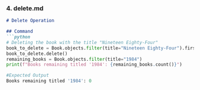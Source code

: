 
### **4. delete.md**
```markdown
# Delete Operation

## Command
```python
# Deleting the book with the title "Nineteen Eighty-Four"
book_to_delete = Book.objects.filter(title="Nineteen Eighty-Four").first()
book_to_delete.delete()
remaining_books = Book.objects.filter(title="1984")
print(f"Books remaining titled '1984': {remaining_books.count()}")

#Expected Output
Books remaining titled '1984': 0
